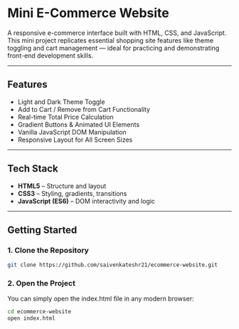 # Mini E-Commerce Website

A responsive e-commerce interface built with HTML, CSS, and JavaScript. This mini project replicates essential shopping site features like theme toggling and cart management — ideal for practicing and demonstrating front-end development skills.

---

## Features

-  Light and Dark Theme Toggle
-  Add to Cart / Remove from Cart Functionality
-  Real-time Total Price Calculation
-  Gradient Buttons & Animated UI Elements
-  Vanilla JavaScript DOM Manipulation
-  Responsive Layout for All Screen Sizes

---

## Tech Stack

- **HTML5** – Structure and layout
- **CSS3** – Styling, gradients, transitions
- **JavaScript (ES6)** – DOM interactivity and logic

---

## Getting Started

### 1. Clone the Repository
```bash
git clone https://github.com/saivenkateshr21/ecommerce-website.git
```

### 2. Open the Project
You can simply open the index.html file in any modern browser:
```bash
cd ecommerce-website
open index.html
```
